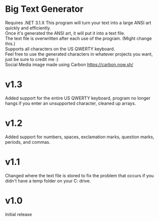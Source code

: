 # Big Text Generator
Requires .NET 3.1.X
This program will turn your text into a large ANSI art quickly and efficiently.<br/>
Once it's generated the ANSI art, it will put it into a text file.<br/>
The text file is overwritten after each use of the program. (Might change this.)<br/>
Supports all characters on the US QWERTY keyboard.<br/>
Feel free to use the generated characters in whatever projects you want, just be sure to credit me :)<br/>
Social Media image made using Carbon https://carbon.now.sh/

# v1.3
Added support for the entire US QWERTY keyboard, program no longer hangs if you enter an unsupported character, cleaned up arrays.

# v1.2
Added support for numbers, spaces, exclamation marks, question marks, periods, and commas.

# v1.1
Changed where the text file is stored to fix the problem that occurs if you didn't have a temp folder on your C: drive.

# v1.0
Initial release
